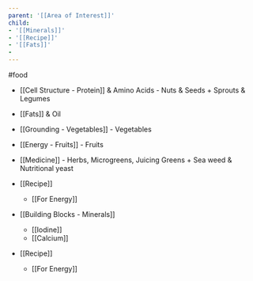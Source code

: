 ```yaml
---
parent: '[[Area of Interest]]'
child: 
- '[[Minerals]]'
- '[[Recipe]]'
- '[[Fats]]'
- 
---
```

#food


- [[Cell Structure - Protein]] & Amino Acids - Nuts & Seeds + Sprouts & Legumes
- [[Fats]] & Oil
- [[Grounding - Vegetables]] - Vegetables
- [[Energy - Fruits]] - Fruits
- [[Medicine]] - Herbs, Microgreens, Juicing Greens + Sea weed & Nutritional yeast
- [[Recipe]]
	- [[For Energy]]
	


- [[Building Blocks - Minerals]]
  - [[Iodine]]
  - [[Calcium]]
- [[Recipe]]
  - [[For Energy]]
